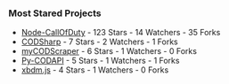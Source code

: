 ### Most Stared Projects
<!-- most_stars starts -->
* [Node-CallOfDuty](https://github.com/Lierrmm/Node-CallOfDuty) - 123 Stars - 14 Watchers - 35 Forks
* [CODSharp](https://github.com/Lierrmm/CODSharp) - 7 Stars - 2 Watchers - 1 Forks
* [myCODScraper](https://github.com/Lierrmm/myCODScraper) - 6 Stars - 1 Watchers - 0 Forks
* [Py-CODAPI](https://github.com/Lierrmm/Py-CODAPI) - 5 Stars - 1 Watchers - 1 Forks
* [xbdm.js](https://github.com/Lierrmm/xbdm.js) - 4 Stars - 1 Watchers - 0 Forks
<!-- most_stars ends -->
